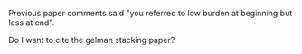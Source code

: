 
Previous paper comments said "you referred to low burden at beginning but less at end".

Do I want to cite the gelman stacking paper?
